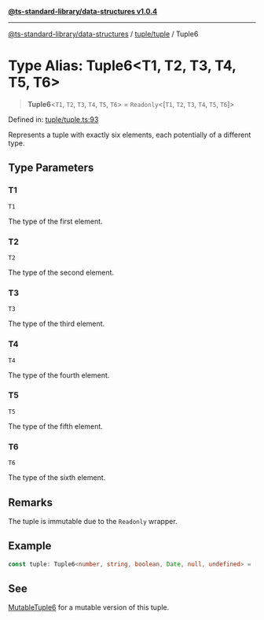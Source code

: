 [**@ts-standard-library/data-structures v1.0.4**](../../../README.md)

***

[@ts-standard-library/data-structures](../../../modules.md) / [tuple/tuple](../README.md) / Tuple6

# Type Alias: Tuple6\<T1, T2, T3, T4, T5, T6\>

> **Tuple6**\<`T1`, `T2`, `T3`, `T4`, `T5`, `T6`\> = `Readonly`\<\[`T1`, `T2`, `T3`, `T4`, `T5`, `T6`\]\>

Defined in: [tuple/tuple.ts:93](https://github.com/gabaudette/ts-stdlib/blob/ea80ba1db09c741e99f8cb19e94e5a29b81b623b/packages/data-structures/src/tuple/tuple.ts#L93)

Represents a tuple with exactly six elements, each potentially of a different type.

## Type Parameters

### T1

`T1`

The type of the first element.

### T2

`T2`

The type of the second element.

### T3

`T3`

The type of the third element.

### T4

`T4`

The type of the fourth element.

### T5

`T5`

The type of the fifth element.

### T6

`T6`

The type of the sixth element.

## Remarks

The tuple is immutable due to the `Readonly` wrapper.

## Example

```typescript
const tuple: Tuple6<number, string, boolean, Date, null, undefined> = [1, "two", true, new Date(), null, undefined];
```

## See

[MutableTuple6](MutableTuple6.md) for a mutable version of this tuple.
